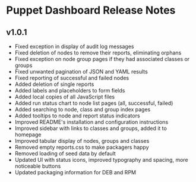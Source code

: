 Puppet Dashboard Release Notes
==============================

v1.0.1
------

* Fixed exception in display of audit log messages
* Fixed deletion of nodes to remove their reports, eliminating orphans
* Fixed exception on node group pages if they had associated classes or groups
* Fixed unwanted pagination of JSON and YAML results
* Fixed reporting of successful and failed nodes
* Added deletion of single reports
* Added labels and placeholders to form fields
* Added local copies of all JavaScript files
* Added run status chart to node list pages (all, successful, failed)
* Added searching to node, class and group index pages
* Added tooltips to node and report status indicators
* Improved README's installation and configuration instructions
* Improved sidebar with links to classes and groups, added it to homepage
* Improved tabular display of nodes, groups and classes
* Removed empty reports.css to make packagers happy
* Removed loading of seed data by default
* Updated UI with status icons, improved typography and spacing, more noticeable buttons
* Updated packaging information for DEB and RPM
